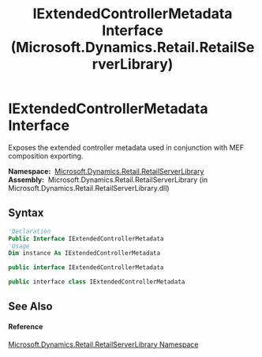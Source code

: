 ﻿---
title: IExtendedControllerMetadata Interface (Microsoft.Dynamics.Retail.RetailServerLibrary)
TOCTitle: IExtendedControllerMetadata Interface
ms:assetid: T:Microsoft.Dynamics.Retail.RetailServerLibrary.IExtendedControllerMetadata
ms:mtpsurl: https://technet.microsoft.com/en-us/library/microsoft.dynamics.retail.retailserverlibrary.iextendedcontrollermetadata(v=AX.60)
ms:contentKeyID: 62203206
ms.date: 04/21/2014
mtps_version: v=AX.60
f1_keywords:
- Microsoft.Dynamics.Retail.RetailServerLibrary.IExtendedControllerMetadata
dev_langs:
- CSharp
- C++
- VB
---

# IExtendedControllerMetadata Interface

Exposes the extended controller metadata used in conjunction with MEF composition exporting.

**Namespace:**  [Microsoft.Dynamics.Retail.RetailServerLibrary](microsoft-dynamics-retail-retailserverlibrary-namespace.md)  
**Assembly:**  Microsoft.Dynamics.Retail.RetailServerLibrary (in Microsoft.Dynamics.Retail.RetailServerLibrary.dll)

## Syntax

``` vb
'Declaration
Public Interface IExtendedControllerMetadata
'Usage
Dim instance As IExtendedControllerMetadata
```

``` csharp
public interface IExtendedControllerMetadata
```

``` c++
public interface class IExtendedControllerMetadata
```

## See Also

#### Reference

[Microsoft.Dynamics.Retail.RetailServerLibrary Namespace](microsoft-dynamics-retail-retailserverlibrary-namespace.md)

